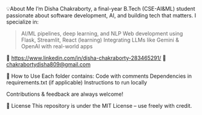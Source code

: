 💡About Me
I’m Disha Chakraborty, a final-year B.Tech (CSE-AI&ML) student passionate about software development, AI, and building tech that matters.
I specialize in:
> AI/ML pipelines, deep learning, and NLP
> Web development using Flask, Streamlit, React (learning)
> Integrating LLMs like Gemini & OpenAI with real-world apps

🔗 https://www.linkedin.com/in/disha-chakraborty-283465291/ 📧 chakrabortydisha809@gmail.com

🌟 How to Use
Each folder contains:
                Code with comments
                Dependencies in requirements.txt (if applicable)
                Instructions to run locally

Contributions & feedback are always welcome!

📜 License
This repository is under the MIT License – use freely with credit.
